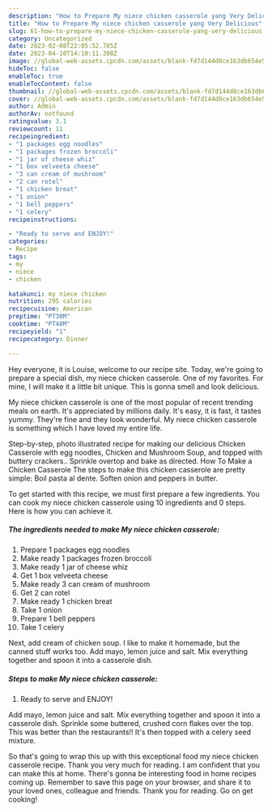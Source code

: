 ```yaml
---
description: "How to Prepare My niece chicken casserole yang Very Delicious"
title: "How to Prepare My niece chicken casserole yang Very Delicious"
slug: 61-how-to-prepare-my-niece-chicken-casserole-yang-very-delicious
category: Uncategorized
date: 2023-02-08T22:05:52.785Z
date: 2023-04-10T14:10:11.398Z
image: //global-web-assets.cpcdn.com/assets/blank-fd7d144d8ce163db654e5a02c40b08a2775adb7897d16e4062681dc7e1b2800f.png
hideToc: false
enableToc: true
enableTocContent: false
thumbnail: //global-web-assets.cpcdn.com/assets/blank-fd7d144d8ce163db654e5a02c40b08a2775adb7897d16e4062681dc7e1b2800f.png
cover: //global-web-assets.cpcdn.com/assets/blank-fd7d144d8ce163db654e5a02c40b08a2775adb7897d16e4062681dc7e1b2800f.png
author: Admin
authorAv: notfound
ratingvalue: 3.1
reviewcount: 11
recipeingredient:
- "1 packages egg noodles"
- "1 packages frozen broccoli"
- "1 jar of cheese whiz"
- "1 box velveeta cheese"
- "3 can cream of mushroom"
- "2 can rotel"
- "1 chicken breat"
- "1 onion"
- "1 bell peppers"
- "1 celery"
recipeinstructions:

- "Ready to serve and ENJOY!"
categories:
- Recipe
tags:
- my
- niece
- chicken

katakunci: my niece chicken 
nutrition: 295 calories
recipecuisine: American
preptime: "PT30M"
cooktime: "PT48M"
recipeyield: "1"
recipecategory: Dinner

---
```



Hey everyone, it is Louise, welcome to our recipe site. Today, we're going to prepare a special dish, my niece chicken casserole. One of my favorites. For mine, I will make it a little bit unique. This is gonna smell and look delicious.

My niece chicken casserole is one of the most popular of recent trending meals on earth. It's appreciated by millions daily. It's easy, it is fast, it tastes yummy. They're fine and they look wonderful. My niece chicken casserole is something which I have loved my entire life.

Step-by-step, photo illustrated recipe for making our delicious Chicken Casserole with egg noodles, Chicken and Mushroom Soup, and topped with buttery crackers.. Sprinkle overtop and bake as directed. How To Make a Chicken Casserole The steps to make this chicken casserole are pretty simple: Boil pasta al dente. Soften onion and peppers in butter.


To get started with this recipe, we must first prepare a few ingredients. You can cook my niece chicken casserole using 10 ingredients and 0 steps. Here is how you can achieve it.

<!--inarticleads1-->

##### The ingredients needed to make My niece chicken casserole:

1. Prepare 1 packages egg noodles
1. Make ready 1 packages frozen broccoli
1. Make ready 1 jar of cheese whiz
1. Get 1 box velveeta cheese
1. Make ready 3 can cream of mushroom
1. Get 2 can rotel
1. Make ready 1 chicken breat
1. Take 1 onion
1. Prepare 1 bell peppers
1. Take 1 celery


Next, add cream of chicken soup. I like to make it homemade, but the canned stuff works too. Add mayo, lemon juice and salt. Mix everything together and spoon it into a casserole dish. 

<!--inarticleads2-->

##### Steps to make My niece chicken casserole:


1. Ready to serve and ENJOY!

Add mayo, lemon juice and salt. Mix everything together and spoon it into a casserole dish. Sprinkle some buttered, crushed corn flakes over the top. This was better than the restaurants!! It&#39;s then topped with a celery seed mixture. 

So that's going to wrap this up with this exceptional food my niece chicken casserole recipe. Thank you very much for reading. I am confident that you can make this at home. There's gonna be interesting food in home recipes coming up. Remember to save this page on your browser, and share it to your loved ones, colleague and friends. Thank you for reading. Go on get cooking!
